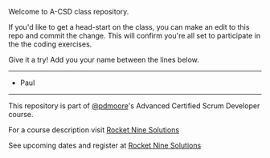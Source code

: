 Welcome to A-CSD class repository.

If you'd like to get a head-start on the class, you can make an edit to this repo and commit the change. This will confirm you're all set to participate in the the coding exercises.

Give it a try! Add you your name between the lines below.
___
- Paul
___

This repository is part of [@pdmoore](https://github.com/pdmoore)'s Advanced Certified Scrum Developer course.

For a course description visit [Rocket Nine Solutions](https://rocketninesolutions.com/advanced-certified-scrum-developer/?utm_source=ghpaulr9)

See upcoming dates and register at [Rocket Nine Solutions](https://rocketninesolutions.com/advanced-certified-scrum-developer/?utm_source=ghpaulr9#book)

